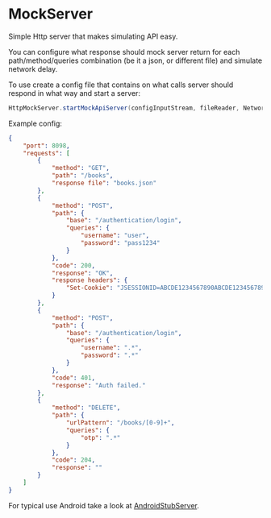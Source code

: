 MockServer
==========

Simple Http server that makes simulating API easy.

You can configure what response should mock server return for each path/method/queries combination (be it a json, or different file) and simulate network delay.

To use create a config file that contains on what calls server should respond in what way and start a server:

```java
HttpMockServer.startMockApiServer(configInputStream, fileReader, NetworkType.VPN);
```

Example config:

```json
{
    "port": 8098,
    "requests": [
        {
            "method": "GET",
            "path": "/books",
            "response file": "books.json"
        },
        {
            "method": "POST",
            "path": {
                "base": "/authentication/login",
                "queries": {
                    "username": "user",
                    "password": "pass1234"
                }
            },
            "code": 200,
            "response": "OK",
            "response headers": {
                "Set-Cookie": "JSESSIONID=ABCDE1234567890ABCDE1234567890; HttpOnly"
            }
        },
        {
            "method": "POST",
            "path": {
                "base": "/authentication/login",
                "queries": {
                    "username": ".*",
                    "password": ".*"
                }
            },
            "code": 401,
            "response": "Auth failed."
        },
        {
            "method": "DELETE",
            "path": {
                "urlPattern": "/books/[0-9]+",
                "queries": {
                    "otp": ".*"
                }
            },
            "code": 204,
            "response": ""
        }
    ]
}
```

For typical use Android take a look at <a href="https://github.com/byoutline/AndroidStubServer">AndroidStubServer</a>.


